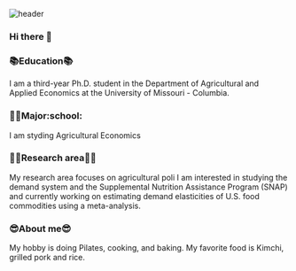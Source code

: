 ![header](https://capsule-render.vercel.app/api?type=wave&color=auto&height=300&section=header&text=Younghyeon%20Jeon&fontSize=90)

### Hi there 👋


<h3>📚Education📚</h3>
I am a third-year Ph.D. student in the Department of Agricultural and Applied Economics at the University of Missouri - Columbia. 

<h3>👩‍💻Major:school:</h3>
I am styding Agricultural Economics

<h3>👩‍💻Research area👩‍💻</h3>
My research area focuses on agricultural poli
I am interested in studying the demand system and the Supplemental Nutrition Assistance Program (SNAP) and currently working on estimating demand elasticities of U.S. food commodities using a meta-analysis.

<h3>😎About me😎</h3>
My hobby is doing Pilates, cooking, and baking. My favorite food is Kimchi, grilled pork and rice. 

